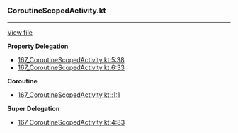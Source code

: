 ### CoroutineScopedActivity.kt
---
[View file](files/167_CoroutineScopedActivity.kt)

**Property Delegation**

 - [167_CoroutineScopedActivity.kt:5:38](files/167_CoroutineScopedActivity.kt#L5:)
 - [167_CoroutineScopedActivity.kt:6:33](files/167_CoroutineScopedActivity.kt#L6:)

**Coroutine**

 - [167_CoroutineScopedActivity.kt::1:1](files/167_CoroutineScopedActivity.kt#L:1)

**Super Delegation**

 - [167_CoroutineScopedActivity.kt:4:83](files/167_CoroutineScopedActivity.kt#L4:)
